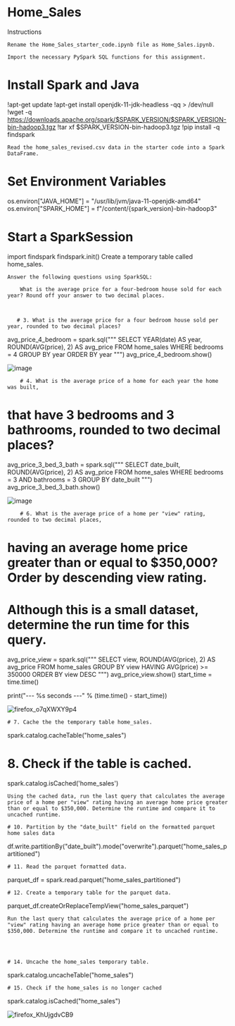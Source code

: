 # Home_Sales 

Instructions

    Rename the Home_Sales_starter_code.ipynb file as Home_Sales.ipynb.

    Import the necessary PySpark SQL functions for this assignment.
# Install Spark and Java
!apt-get update
!apt-get install openjdk-11-jdk-headless -qq > /dev/null
!wget -q https://downloads.apache.org/spark/$SPARK_VERSION/$SPARK_VERSION-bin-hadoop3.tgz
!tar xf $SPARK_VERSION-bin-hadoop3.tgz
!pip install -q findspark

    Read the home_sales_revised.csv data in the starter code into a Spark DataFrame.


# Set Environment Variables
os.environ["JAVA_HOME"] = "/usr/lib/jvm/java-11-openjdk-amd64"
os.environ["SPARK_HOME"] = f"/content/{spark_version}-bin-hadoop3"

# Start a SparkSession
import findspark
findspark.init()
    Create a temporary table called home_sales.

    Answer the following questions using SparkSQL:

        What is the average price for a four-bedroom house sold for each year? Round off your answer to two decimal places.

        

       # 3. What is the average price for a four bedroom house sold per year, rounded to two decimal places?
avg_price_4_bedroom = spark.sql("""
    SELECT YEAR(date) AS year, ROUND(AVG(price), 2) AS avg_price
    FROM home_sales
    WHERE bedrooms = 4
    GROUP BY year
    ORDER BY year
""")
avg_price_4_bedroom.show() 

![image](https://github.com/user-attachments/assets/2560c3d9-ed2a-4f3c-ad4c-5e0e43358d02)


        # 4. What is the average price of a home for each year the home was built,
# that have 3 bedrooms and 3 bathrooms, rounded to two decimal places?
avg_price_3_bed_3_bath = spark.sql("""
    SELECT date_built, ROUND(AVG(price), 2) AS avg_price
    FROM home_sales
    WHERE bedrooms = 3 AND bathrooms = 3
    GROUP BY date_built
    """)
avg_price_3_bed_3_bath.show()

![image](https://github.com/user-attachments/assets/1ffb0602-42bc-43df-8899-f7727d3aa3d1)


 


        

        # 6. What is the average price of a home per "view" rating, rounded to two decimal places,
# having an average home price greater than or equal to $350,000? Order by descending view rating.
# Although this is a small dataset, determine the run time for this query.

avg_price_view = spark.sql("""
    SELECT view, ROUND(AVG(price), 2) AS avg_price
    FROM home_sales
    GROUP BY view
    HAVING AVG(price) >= 350000
    ORDER BY view DESC
    """)
avg_price_view.show()
start_time = time.time()

print("--- %s seconds ---" % (time.time() - start_time)) 

![firefox_o7qXWXY9p4](https://github.com/user-attachments/assets/b913a4a8-2543-4ad0-8d19-c90446ca3ea4)

    # 7. Cache the the temporary table home_sales.
spark.catalog.cacheTable("home_sales")

# 8. Check if the table is cached.
spark.catalog.isCached('home_sales')
 
    Using the cached data, run the last query that calculates the average price of a home per "view" rating having an average home price greater than or equal to $350,000. Determine the runtime and compare it to uncached runtime.

    # 10. Partition by the "date_built" field on the formatted parquet home sales data
df.write.partitionBy("date_built").mode("overwrite").parquet("home_sales_partitioned")

    # 11. Read the parquet formatted data.
parquet_df = spark.read.parquet("home_sales_partitioned")
    
    # 12. Create a temporary table for the parquet data.
parquet_df.createOrReplaceTempView("home_sales_parquet")

    

    Run the last query that calculates the average price of a home per "view" rating having an average home price greater than or equal to $350,000. Determine the runtime and compare it to uncached runtime.




    # 14. Uncache the home_sales temporary table.
spark.catalog.uncacheTable("home_sales")    

    # 15. Check if the home_sales is no longer cached
spark.catalog.isCached("home_sales")

![firefox_KhUjgdvCB9](https://github.com/user-attachments/assets/899ef3b9-e1eb-4864-8111-f08f091a6b45)



    

